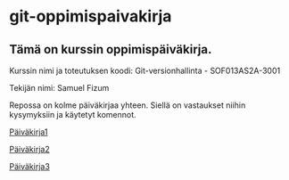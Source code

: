 # git-oppimispaivakirja

## Tämä on kurssin oppimispäiväkirja.

Kurssin nimi ja toteutuksen koodi: Git-versionhallinta - SOF013AS2A-3001

Tekijän nimi:  Samuel Fizum

Repossa on kolme päiväkirjaa yhteen. Siellä on vastaukset niihin kysymyksiin ja käytetyt komennot.

[Päiväkirja1](paivakirja1.md)

[Päiväkirja2](paivakirja2.md)

[Päiväkirja3](paivakirja3.md)


